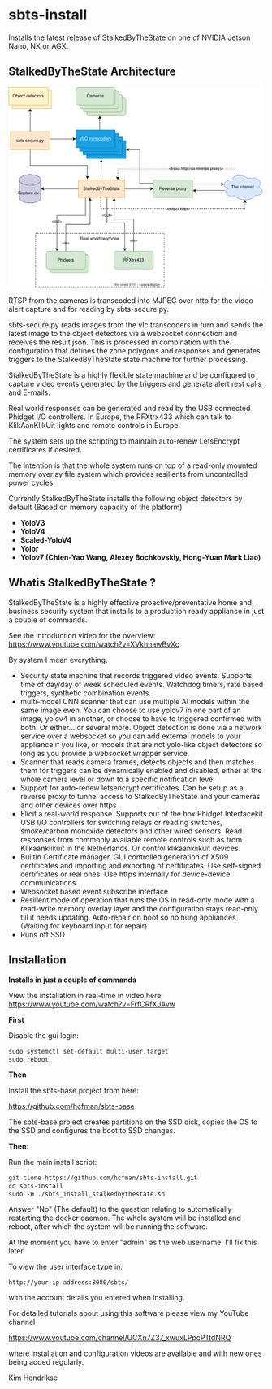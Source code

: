 # sbts-install

Installs the latest release of StalkedByTheState on one of NVIDIA Jetson Nano, NX or AGX.

## StalkedByTheState Architecture ##

<img src="docs/images/sbts-arch.svg">

RTSP from the cameras is transcoded into MJPEG over http for the video alert capture and for reading by sbts-secure.py.

sbts-secure.py reads images from the vlc transcoders in turn and sends the latest image to the object detectors via a websocket connection and receives the result json. This is processed in combination with the configuration that defines the zone polygons and responses and generates triggers to the StalkedByTheState state machine for further processing.

StalkedByTheState is a highly flexible state machine and be configured to capture video events generated by the triggers and generate alert rest calls and E-mails.

Real world responses can be generated and read by the USB connected Phidget I/O controllers. In Europe, the RFXtrx433 which can talk to KlikAanKlikUit lights and remote controls in Europe.

The system sets up the scripting to maintain auto-renew LetsEncrypt certificates if desired.

The intention is that the whole system runs on top of a read-only mounted memory overlay file system which provides resilients from uncontrolled power cycles.

Currently StalkedByTheState installs the following object detectors by default (Based on memory capacity of the platform)

* **YoloV3**
* **YoloV4**
* **Scaled-YoloV4**
* **Yolor**
* **Yolov7 (Chien-Yao Wang, Alexey Bochkovskiy, Hong-Yuan Mark Liao)**

## Whatis StalkedByTheState ? ##

StalkedByTheState is a highly effective proactive/preventative home and business security system that installs to a
production ready appliance in just a couple of commands.

See the introduction video for the overview: https://www.youtube.com/watch?v=XVkhnawBvXc

By system I mean everything.

* Security state machine that records triggered video events. Supports time of day/day of week scheduled events. Watchdog timers,
rate based triggers, synthetic combination events.
* multi-model CNN scanner that can use multiple AI models within the same image even. You
can choose to use yolov7 in one part of an image, yolov4 in another, or choose to have to triggered confirmed with both.
Or either... or several more. Object detection is done via a network service over a websocket so you can add external models to your appliance
if you like, or models that are not yolo-like object detectors so long as you provide a websocket wrapper service.
* Scanner that reads camera frames, detects objects and then matches them for triggers can be dynamically enabled and disabled, either
at the whole camera level or down to a specific notification level
* Support for auto-renew letsencrypt certificates. Can be setup as a reverse proxy to tunnel access to StalkedByTheState
and your cameras and other devices over https
* Elicit a real-world response. Supports out of the box Phidget Interfacekit USB I/O controllers for switching relays or
reading switches, smoke/carbon monoxide detectors and other wired sensors. Read responses from commonly available remote controls
such as from Klikaanklikuit in the Netherlands. Or control klikaanklikuit devices.
* Builtin Certificate manager. GUI controlled generation of X509 certificates and importing and exporting of certificates. Use
self-signed certificates or real ones. Use https internally for device-device communications
* Websocket based event subscribe interface
* Resilient mode of operation that runs the OS in read-only mode with a read-write memory overlay layer and the configuration
stays read-only till it needs updating. Auto-repair on boot so no hung appliances (Waiting for keyboard input for repair).
* Runs off SSD

## Installation ##

**Installs in just a couple of commands**

View the installation in real-time in video here: https://www.youtube.com/watch?v=FrfCRfXJAvw

**First**

Disable the gui login:

```
sudo systemctl set-default multi-user.target
sudo reboot
```

**Then**

Install the sbts-base project from here:

https://github.com/hcfman/sbts-base

The sbts-base project creates partitions on the SSD disk, copies the OS to the SSD and configures the boot to SSD changes.

**Then**:

Run the main install script:

```
git clone https://github.com/hcfman/sbts-install.git
cd sbts-install
sudo -H ./sbts_install_stalkedbythestate.sh
```

Answer "No" (The default) to the question relating to automatically restarting the docker daemon. The whole system will be installed and reboot, after which the system will be running the software.

At the moment you have to enter "admin" as the web username. I'll fix this later.

To view the user interface type in:

```
http://your-ip-address:8080/sbts/
```

with the account details you entered when installing.

For detailed tutorials about using this software please view my YouTube channel

https://www.youtube.com/channel/UCXn7Z37_xwuxLPpcPTtdNRQ

where installation and configuration videos are available and with new ones being added regularly.

Kim Hendrikse
